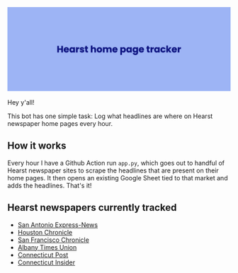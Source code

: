 ![Hearst home page tracker banner](img/new_banner.png)

Hey y'all!

This bot has one simple task: Log what headlines are where on Hearst newspaper home pages every hour.

## How it works

Every hour I have a Github Action run `app.py`, which goes out to handful of Hearst newspaper sites to scrape the headlines that are present on their home pages. It then opens an existing Google Sheet tied to that market and adds the headlines. That's it!

## Hearst newspapers currently tracked

- [San Antonio Express-News](https://www.expressnews.com/)
- [Houston Chronicle](https://www.houstonchronicle.com/)
- [San Francisco Chronicle](https://www.sfchronicle.com/)
- [Albany Times Union](https://www.timesunion.com/)
- [Connecticut Post](https://www.ctpost.com/)
- [Connecticut Insider](https://www.ctinsider.com/)